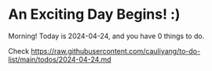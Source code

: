 # An Exciting Day Begins! :)

Morning! Today is 2024-04-24, and you have 0 things to do.

Check https://raw.githubusercontent.com/cauliyang/to-do-list/main/todos/2024-04-24.md